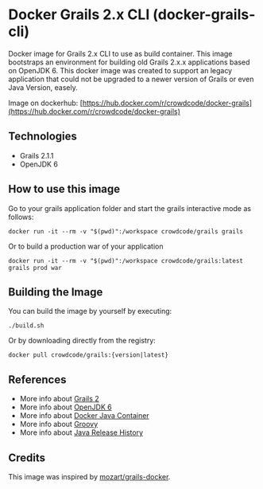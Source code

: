 # Docker Grails 2.x CLI (docker-grails-cli)

Docker image for Grails 2.x CLI to use as build container. This image bootstraps an environment for building old Grails 2.x.x applications based on OpenJDK 6.
This docker image was created to support an legacy application that could not be upgraded to a newer version of Grails or even Java Version, easely.

Image on dockerhub: [https://hub.docker.com/r/crowdcode/docker-grails](https://hub.docker.com/r/crowdcode/docker-grails)

## Technologies

- Grails 2.1.1
- OpenJDK 6

## How to use this image

Go to your grails application folder and start the grails interactive mode as follows:

```
docker run -it --rm -v "$(pwd)":/workspace crowdcode/grails grails
```

Or to build a production war of your application

```
docker run -it --rm -v "$(pwd)":/workspace crowdcode/grails:latest grails prod war
```

## Building the Image

You can build the image by yourself by executing:

```
./build.sh
```
Or by downloading directly from the registry:

```
docker pull crowdcode/grails:{version|latest}
```

## References

- More info about [Grails 2](https://grails.github.io/grails2-doc/2.1.1/guide/single.html)
- More info about [OpenJDK 6](https://openjdk.java.net/projects/jdk6/)
- More info about [Docker Java Container](https://hub.docker.com/_/java)
- More info about [Groovy](http://groovy-lang.org)
- More info about [Java Release History](https://en.wikipedia.org/wiki/Java_version_history#Java_SE_6) 

## Credits

This image was inspired by [mozart/grails-docker](https://github.com/mozart-analytics/grails-docker).
